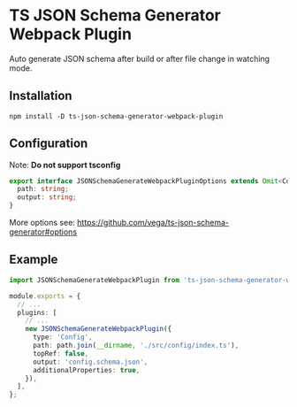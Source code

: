 # TS JSON Schema Generator Webpack Plugin

Auto generate JSON schema after build or after file change in watching mode.

## Installation

```shell
npm install -D ts-json-schema-generator-webpack-plugin
```

## Configuration

Note: **Do not support tsconfig**

```typescript
export interface JSONSchemaGenerateWebpackPluginOptions extends Omit<Config, 'tsconfig'> {
  path: string;
  output: string;
}
```

More options see: <https://github.com/vega/ts-json-schema-generator#options>

## Example

```typescript
import JSONSchemaGenerateWebpackPlugin from 'ts-json-schema-generator-webpack-plugin';

module.exports = {
  // ...
  plugins: [
    // ...
    new JSONSchemaGenerateWebpackPlugin({
      type: 'Config',
      path: path.join(__dirname, './src/config/index.ts'),
      topRef: false,
      output: 'config.schema.json',
      additionalProperties: true,
    }),
  ],
};
```
